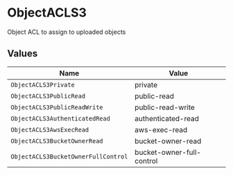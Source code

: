 # ObjectACLS3

Object ACL to assign to uploaded objects


## Values

| Name                                | Value                               |
| ----------------------------------- | ----------------------------------- |
| `ObjectACLS3Private`                | private                             |
| `ObjectACLS3PublicRead`             | public-read                         |
| `ObjectACLS3PublicReadWrite`        | public-read-write                   |
| `ObjectACLS3AuthenticatedRead`      | authenticated-read                  |
| `ObjectACLS3AwsExecRead`            | aws-exec-read                       |
| `ObjectACLS3BucketOwnerRead`        | bucket-owner-read                   |
| `ObjectACLS3BucketOwnerFullControl` | bucket-owner-full-control           |